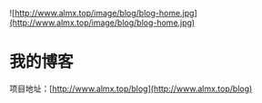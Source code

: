 ![http://www.almx.top/image/blog/blog-home.jpg](http://www.almx.top/image/blog/blog-home.jpg)

# 我的博客

项目地址：[http://www.almx.top/blog](http://www.almx.top/blog)